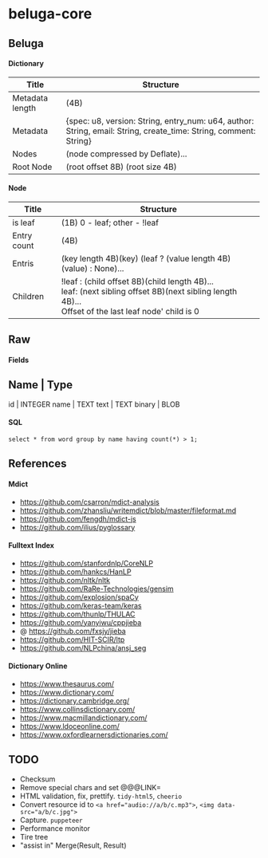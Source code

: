 # beluga-core

## Beluga

#### Dictionary

| Title           | Structure                                                                                                        |
| --------------- | ---------------------------------------------------------------------------------------------------------------- |
| Metadata length | (4B)                                                                                                             |
| Metadata        | {spec: u8, version: String, entry_num: u64, author: String, email: String, create_time: String, comment: String} |
| Nodes           | (node compressed by Deflate)...                                                                                  |
| Root Node       | (root offset 8B) (root size 4B)                                                                                  |

#### Node

| Title       | Structure                                                                                                                                               |
| ----------- | ------------------------------------------------------------------------------------------------------------------------------------------------------- |
| is leaf     | (1B) 0 - leaf; other - !leaf                                                                                                                            |
| Entry count | (4B)                                                                                                                                                    |
| Entris      | (key length 4B)(key) (leaf ? (value length 4B)(value) : None)...                                                                                        |
| Children    | !leaf : (child offset 8B)(child length 4B)...<br> leaf: (next sibling offset 8B)(next sibling length 4B)...<br>Offset of the last leaf node' child is 0 |

## Raw

#### Fields

## Name | Type

id | INTEGER
name | TEXT
text | TEXT
binary | BLOB

#### SQL

```
select * from word group by name having count(*) > 1;
```

## References

#### Mdict

- https://github.com/csarron/mdict-analysis
- https://github.com/zhansliu/writemdict/blob/master/fileformat.md
- https://github.com/fengdh/mdict-js
- https://github.com/ilius/pyglossary

#### Fulltext Index

- https://github.com/stanfordnlp/CoreNLP
- https://github.com/hankcs/HanLP
- https://github.com/nltk/nltk
- https://github.com/RaRe-Technologies/gensim
- https://github.com/explosion/spaCy
- https://github.com/keras-team/keras
- https://github.com/thunlp/THULAC
- https://github.com/yanyiwu/cppjieba
- @ https://github.com/fxsjy/jieba
- https://github.com/HIT-SCIR/ltp
- https://github.com/NLPchina/ansj_seg

#### Dictionary Online

- https://www.thesaurus.com/
- https://www.dictionary.com/
- https://dictionary.cambridge.org/
- https://www.collinsdictionary.com/
- https://www.macmillandictionary.com/
- https://www.ldoceonline.com/
- https://www.oxfordlearnersdictionaries.com/

## TODO

- Checksum
- Remove special chars and set @@@LINK=
- HTML validation, fix, prettify. `tidy-html5`, `cheerio`
- Convert resource id to `<a href="audio://a/b/c.mp3">`, `<img data-src="a/b/c.jpg">`
- Capture. `puppeteer`
- Performance monitor
- Tire tree
- "assist in" Merge(Result<assist>, Result<in>)
